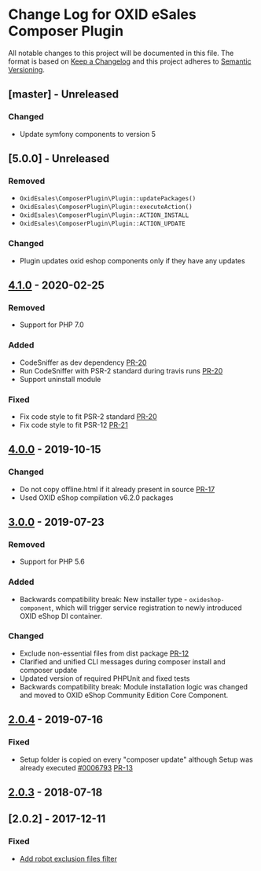 # Change Log for OXID eSales Composer Plugin

All notable changes to this project will be documented in this file.
The format is based on [Keep a Changelog](http://keepachangelog.com/)
and this project adheres to [Semantic Versioning](http://semver.org/).

## [master] - Unreleased

### Changed
- Update symfony components to version 5

## [5.0.0] - Unreleased

### Removed
- `OxidEsales\ComposerPlugin\Plugin::updatePackages()`
- `OxidEsales\ComposerPlugin\Plugin::executeAction()`
- `OxidEsales\ComposerPlugin\Plugin::ACTION_INSTALL`
- `OxidEsales\ComposerPlugin\Plugin::ACTION_UPDATE`

### Changed
- Plugin updates oxid eshop components only if they have any updates

## [4.1.0] - 2020-02-25

### Removed
- Support for PHP 7.0

### Added
- CodeSniffer as dev dependency [PR-20](https://github.com/OXID-eSales/oxideshop_composer_plugin/pull/20)
- Run CodeSniffer with PSR-2 standard during travis runs [PR-20](https://github.com/OXID-eSales/oxideshop_composer_plugin/pull/20)
- Support uninstall module

### Fixed
- Fix code style to fit PSR-2 standard [PR-20](https://github.com/OXID-eSales/oxideshop_composer_plugin/pull/20)
- Fix code style to fit PSR-12 [PR-21](https://github.com/OXID-eSales/oxideshop_composer_plugin/pull/21)

## [4.0.0] - 2019-10-15

### Changed
- Do not copy offline.html if it already present in source [PR-17](https://github.com/OXID-eSales/oxideshop_composer_plugin/pull/17)
- Used OXID eShop compilation v6.2.0 packages

## [3.0.0] - 2019-07-23

### Removed
- Support for PHP 5.6

### Added
- Backwards compatibility break: New installer type - `oxideshop-component`, which will trigger service registration to newly introduced OXID eShop DI container.

### Changed
- Exclude non-essential files from dist package [PR-12](https://github.com/OXID-eSales/oxideshop_composer_plugin/pull/12)
- Clarified and unified CLI messages during composer install and composer update
- Updated version of required PHPUnit and fixed tests
- Backwards compatibility break: Module installation logic was changed and moved to OXID eShop Community Edition Core Component.

## [2.0.4] - 2019-07-16

### Fixed
-  Setup folder is copied on every "composer update" although Setup was already executed [#0006793](https://bugs.oxid-esales.com/view.php?id=6793) [PR-13](https://github.com/OXID-eSales/oxideshop_composer_plugin/pull/13)

## [2.0.3] - 2018-07-18

## [2.0.2] - 2017-12-11

### Fixed
- [Add robot exclusion files filter](https://bugs.oxid-esales.com/view.php?id=6703)

[4.1.0]: https://github.com/OXID-eSales/oxideshop_composer_plugin/compare/v4.0.0...4.1.0
[4.0.0]: https://github.com/OXID-eSales/oxideshop_composer_plugin/compare/v3.0.0...4.0.0
[3.0.0]: https://github.com/OXID-eSales/oxideshop_composer_plugin/compare/v2.0.4...v3.0.0
[2.0.4]: https://github.com/OXID-eSales/oxideshop_composer_plugin/compare/v2.0.3...v2.0.4
[2.0.3]: https://github.com/OXID-eSales/oxideshop_composer_plugin/compare/v2.0.2...v2.0.3
